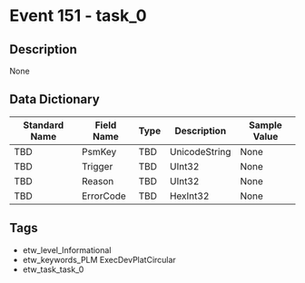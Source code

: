 # Event 151 - task_0

## Description
None

## Data Dictionary
|Standard Name|Field Name|Type|Description|Sample Value|
|---|---|---|---|---|
|TBD|PsmKey|TBD|UnicodeString|None|None|
|TBD|Trigger|TBD|UInt32|None|None|
|TBD|Reason|TBD|UInt32|None|None|
|TBD|ErrorCode|TBD|HexInt32|None|None|

## Tags
* etw_level_Informational
* etw_keywords_PLM ExecDevPlatCircular
* etw_task_task_0